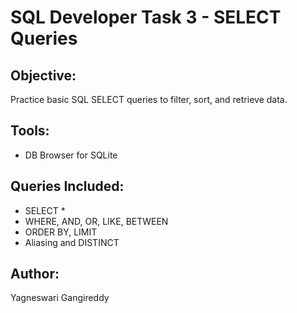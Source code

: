 # SQL Developer Task 3 - SELECT Queries

## Objective:
Practice basic SQL SELECT queries to filter, sort, and retrieve data.

## Tools:
- DB Browser for SQLite

## Queries Included:
- SELECT *
- WHERE, AND, OR, LIKE, BETWEEN
- ORDER BY, LIMIT
- Aliasing and DISTINCT

## Author:
Yagneswari Gangireddy
